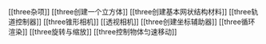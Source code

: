 [[three杂项]]
[[three创建一个立方体]]
[[three创建基本网状结构材料]]
[[three轨道控制器]]
[[three锥形相机]]
[[透视相机]]
[[three创建坐标辅助器]]
[[three循环渲染]]
[[three旋转与缩放]]
[[three控制物体匀速移动]]
